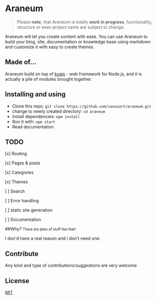 # Araneum

> Please **note**, that Araneum is totally **work in progress**, functionality, structure or even project name are subject to change.

Araneum will let you create content with ease.
You can use Araneum to build your blog, site, documentation or knowledge base using markdown and customize it with easy to create themes.

## Made of...

Araneum build on top of [koajs](http://koajs.com/) - web framework for Node.js, and it is actually a pile of modules brought together.

## Installing and using

- Clone this repo: `git clone https://github.com/sanusart/araneum.git`
- change to newly created directory: `cd araneum`
- Install dependencies: `npm install`
- Run it with: `npm start`
- Read documentation

## TODO

[x] Routing

[x] Pages &amp; posts

[x] Categories

[x] Themes

[ ] Search

[ ] Error handling

[ ] static site generation

[ ] Documentation

##Why? <small>There are piles of stuff like that!</small>

I don'd have a real reason and I don't need one.

## Contribute

Any kind and type of contributions/suggestions are very welcome

## License

[MIT](LICENSE)
